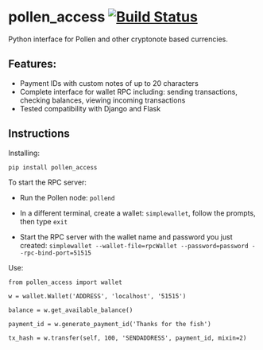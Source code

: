 # pollen_access [![Build Status](https://travis-ci.org/pollen-coin/pollen_access.svg?branch=master)](https://travis-ci.org/pollen-coin/pollen_access)
Python interface for Pollen and other cryptonote based currencies.

## Features:
- Payment IDs with custom notes of up to 20 characters
- Complete interface for wallet RPC including: sending transactions, checking balances, viewing incoming transactions
- Tested compatibility with Django and Flask

## Instructions
Installing:

`pip install pollen_access`

To start the RPC server:

- Run the Pollen node: `pollend`

- In a different terminal, create a wallet: `simplewallet`, follow the prompts, then type `exit`

- Start the RPC server with the wallet name and password you just created: `simplewallet --wallet-file=rpcWallet --password=password --rpc-bind-port=51515`

Use:

`from pollen_access import wallet`

`w = wallet.Wallet('ADDRESS', 'localhost', '51515')`

`balance = w.get_available_balance()`

`payment_id = w.generate_payment_id('Thanks for the fish')`

`tx_hash = w.transfer(self, 100, 'SENDADDRESS', payment_id, mixin=2)`